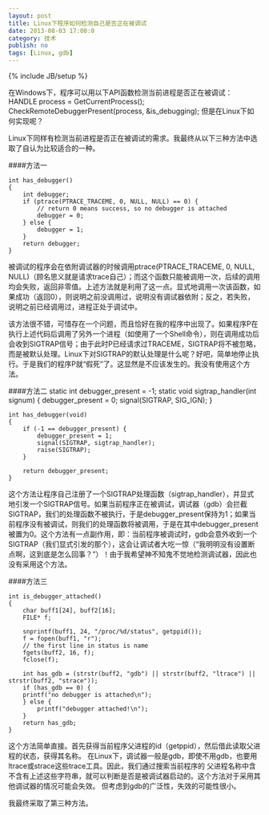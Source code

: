 ```yaml
---
layout: post
title: Linux下程序如何检测自己是否正在被调试
date: 2013-08-03 17:00:0
category: 技术
publish: no
tags: [Linux, gdb]
---
```

{% include JB/setup %}

在Windows下，程序可以用以下API函数检测当前进程是否正在被调试：
    HANDLE process = GetCurrentProcess();
	CheckRemoteDebuggerPresent(process, &is_debugging);
但是在Linux下如何实现呢？

<!--more-->
Linux下同样有检测当前进程是否正在被调试的需求。我最终从以下三种方法中选取了自认为比较适合的一种。

####方法一

    int has_debugger()
    {
        int debugger;
        if (ptrace(PTRACE_TRACEME, 0, NULL, NULL) == 0) {
            // return 0 means success, so no debugger is attached
            debugger = 0;
        } else {
            debugger = 1;
        }
        return debugger;
    }
    
被调试的程序会在依附调试器的时候调用ptrace(PTRACE_TRACEME, 0, NULL, NULL)（顾名思义就是请求trace自己）；而这个函数只能被调用一次，后续的调用均会失败，返回非零值。上述方法就是利用了这一点。显式地调用一次该函数，如果成功（返回0），则说明之前没调用过，说明没有调试器依附；反之，若失败，说明之前已经调用过，进程正处于调试中。

该方法很不错，可惜存在一个问题，而且恰好在我的程序中出现了。如果程序P在执行上述代码后调用了另外一个进程（如使用了一个Shell命令），则在调用成功后会收到SIGTRAP信号；由于此时P已经请求过TRACEME，SIGTRAP将不被忽略，而是被默认处理。Linux下对SIGTRAP的默认处理是什么呢？好吧，简单地停止执行。于是我们的程序P就“假死”了。这显然是不应该发生的。我没有使用这个方法。

####方法二
    static int debugger_present = -1;
    static void sigtrap_handler(int signum)
    {
        debugger_present = 0;
        signal(SIGTRAP, SIG_IGN);
    }

    int has_debugger(void)
    {
        if (-1 == debugger_present) {
            debugger_present = 1;
            signal(SIGTRAP, sigtrap_handler);
            raise(SIGTRAP);
        }
        
        return debugger_present;
    }
    
这个方法让程序自己注册了一个SIGTRAP处理函数（sigtrap\_handler），并显式地引发一个SIGTRAP信号。如果当前程序正在被调试，调试器（gdb）会拦截SIGTRAP，我们的处理函数不被执行，于是debugger\_present保持为1；如果当前程序没有被调试，则我们的处理函数将被调用，于是在其中debugger_present被置为0。这个方法有一点副作用，即：当前程序被调试时，gdb会意外收到一个SIGTRAP（我们显式引发的那个），这会让调试者大吃一惊（“我明明没有设置断点啊，这到底是怎么回事？”）！由于我希望神不知鬼不觉地检测调试器，因此也没有采用这个方法。

####方法三

    int is_debugger_attached() 
    {
        char buff1[24], buff2[16];
        FILE* f;

        snprintf(buff1, 24, "/proc/%d/status", getppid());
        f = fopen(buff1, "r");
        // the first line in status is name
        fgets(buff2, 16, f);
        fclose(f);

        int has_gdb = (strstr(buff2, "gdb") || strstr(buff2, "ltrace") || strstr(buff2, "strace"));
        if (has_gdb == 0) {
	    printf("no debugger is attached\n");
        } else {
            printf("debugger attached!\n");
        }
        return has_gdb;
    }
    
这个方法简单直接。首先获得当前程序父进程的id（getppid），然后借此读取父进程的状态，获得其名称。
在Linux下，调试器一般是gdb，即使不用gdb，也要用ltrace或strace这些trace工具。因此，我们通过搜索当前程序的
父进程名称中含不含有上述这些字符串，就可以判断是否是被调试器启动的。这个方法对于采用其他调试器的情况可能会失效。
但考虑到gdb的广泛性，失效的可能性很小。

我最终采取了第三种方法。
